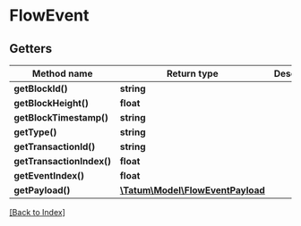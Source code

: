 # FlowEvent

## Getters

Method name | Return type | Description | Notes
------------ | ------------- | ------------- | -------------
**getBlockId()** | **string** |  | [optional]
**getBlockHeight()** | **float** |  | [optional]
**getBlockTimestamp()** | **string** |  | [optional]
**getType()** | **string** |  | [optional]
**getTransactionId()** | **string** |  | [optional]
**getTransactionIndex()** | **float** |  | [optional]
**getEventIndex()** | **float** |  | [optional]
**getPayload()** | [**\Tatum\Model\FlowEventPayload**](FlowEventPayload.md) |  | [optional]

[[Back to Index]](../index.md)
